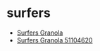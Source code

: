 # surfers

 * [Surfers Granola](../../index/s/surfers-granola-51104620.json)
 * [Surfers Granola 51104620](../../index/s/surfers-granola-51104620.json)
